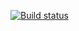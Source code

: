 [![Build status](https://travis-ci.org/denis-sokolov/chrome-supergenpass.png)](https://travis-ci.org/denis-sokolov/chrome-supergenpass)
